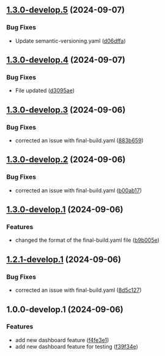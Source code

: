 ## [1.3.0-develop.5](https://github.com/Pacificdubey/Github-Action-JFrog/compare/v1.3.0-develop.4...v1.3.0-develop.5) (2024-09-07)


### Bug Fixes

* Update semantic-versioning.yaml ([d06dffa](https://github.com/Pacificdubey/Github-Action-JFrog/commit/d06dffa4163b152c74da483701c36deeb70fcc96))

## [1.3.0-develop.4](https://github.com/Pacificdubey/Github-Action-JFrog/compare/v1.3.0-develop.3...v1.3.0-develop.4) (2024-09-07)


### Bug Fixes

* File updated ([d3095ae](https://github.com/Pacificdubey/Github-Action-JFrog/commit/d3095ae9a97b1cac5fb0555f83e8a23839018994))

## [1.3.0-develop.3](https://github.com/Pacificdubey/Github-Action-JFrog/compare/v1.3.0-develop.2...v1.3.0-develop.3) (2024-09-06)


### Bug Fixes

* corrected an issue with final-build.yaml ([883b659](https://github.com/Pacificdubey/Github-Action-JFrog/commit/883b65981b1279c76e37e494697d28d0169b9b68))

## [1.3.0-develop.2](https://github.com/Pacificdubey/Github-Action-JFrog/compare/v1.3.0-develop.1...v1.3.0-develop.2) (2024-09-06)


### Bug Fixes

* corrected an issue with final-build.yaml ([b00ab17](https://github.com/Pacificdubey/Github-Action-JFrog/commit/b00ab1796fda0161092e6fb32c0d2060481c14df))

## [1.3.0-develop.1](https://github.com/Pacificdubey/Github-Action-JFrog/compare/v1.2.1-develop.1...v1.3.0-develop.1) (2024-09-06)


### Features

* changed the format of the final-build.yaml file ([b9b005e](https://github.com/Pacificdubey/Github-Action-JFrog/commit/b9b005e269b3224bc386f73816c90ccc9c992d8f))

## [1.2.1-develop.1](https://github.com/Pacificdubey/Github-Action-JFrog/compare/v1.2.0...v1.2.1-develop.1) (2024-09-06)


### Bug Fixes

* corrected an issue with final-build.yaml ([8d5c127](https://github.com/Pacificdubey/Github-Action-JFrog/commit/8d5c127c88a6a1c6f9499b288c85a6d30eb68240))

## 1.0.0-develop.1 (2024-09-06)


### Features

* add new dashboard feature ([f4fe3e1](https://github.com/Pacificdubey/Github-Action-JFrog/commit/f4fe3e157981fad2cbcbe4c5eb8f839061ed9390))
* add new dashboard feature for testing ([f39f34e](https://github.com/Pacificdubey/Github-Action-JFrog/commit/f39f34e546ea5339d15936e80367c304be7ec9ae))
